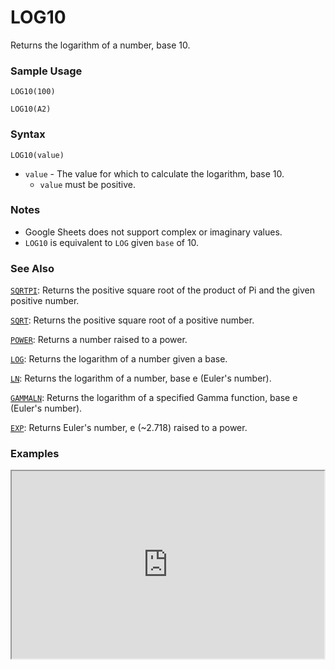 # LOG10

Returns the logarithm of a number, base 10.

### Sample Usage

`LOG10(100)`

`LOG10(A2)`

### Syntax

`LOG10(value)`

* `value` - The value for which to calculate the logarithm, base 10.
  * `value` must be positive.

### Notes

* Google Sheets does not support complex or imaginary values.
* `LOG10` is equivalent to `LOG` given `base` of 10.

### See Also

[`SQRTPI`](https://support.google.com/docs/answer/3093579): Returns the positive square root of the product of Pi and the given positive number.

[`SQRT`](https://support.google.com/docs/answer/3093577): Returns the positive square root of a positive number.

[`POWER`](https://support.google.com/docs/answer/3093433): Returns a number raised to a power.

[`LOG`](https://support.google.com/docs/answer/3093495): Returns the logarithm of a number given a base.

[`LN`](https://support.google.com/docs/answer/3093422): Returns the logarithm of a number, base e (Euler's number).

[`GAMMALN`](https://support.google.com/docs/answer/3093416): Returns the logarithm of a specified Gamma function, base e (Euler's number).

[`EXP`](https://support.google.com/docs/answer/3093411): Returns Euler's number, e (\~2.718) raised to a power.

### Examples

<iframe height="300" src="https://docs.google.com/spreadsheet/pub?key=0As3tAuweYU9QdEU5SzFsakZiSnRVWmVmeEc5bGk4dVE&output=html" width="500"></iframe>

